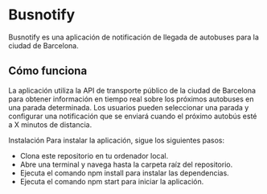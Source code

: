 # Busnotify
  Busnotify es una aplicación de notificación de llegada de autobuses para la ciudad de Barcelona.

## Cómo funciona
La aplicación utiliza la API de transporte público de la ciudad de Barcelona para obtener información en tiempo real sobre los próximos autobuses en una parada determinada. Los usuarios pueden seleccionar una parada y configurar una notificación que se enviará cuando el próximo autobús esté a X minutos de distancia.

Instalación
Para instalar la aplicación, sigue los siguientes pasos:

* Clona este repositorio en tu ordenador local.
* Abre una terminal y navega hasta la carpeta raíz del repositorio.
* Ejecuta el comando npm install para instalar las dependencias.
* Ejecuta el comando npm start para iniciar la aplicación.
